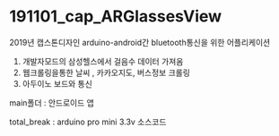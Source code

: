 # 191101_cap_ARGlassesView

2019년 캡스톤디자인 arduino-android간 bluetooth통신을 위한 어플리케이션

1. 개발자모드의 삼성헬스에서 걸음수 데이터 가져옴
2. 웹크롤링을통한 날씨 , 카카오지도, 버스정보 크롤링
3. 아두이노 보드와 통신


main폴더 : 안드로이드 앱

total_break : arduino pro mini 3.3v 소스코드
